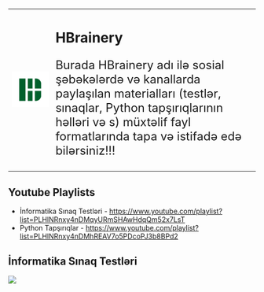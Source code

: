 <table>
  <tr>
    <td><img src="HBrainery.png" alt="HBrainery Logo" width = "600px"></td>
    <td>
      <h1> HBrainery </h1>
      <p style = "font-size: 24px;"> Burada HBrainery adı ilə sosial şəbəkələrdə və kanallarda paylaşılan materialları (testlər, sınaqlar, Python tapşırıqlarının həlləri və s) müxtəlif fayl formatlarında tapa və istifadə edə bilərsiniz!!! </p>
    </td>
  </tr>
</table>

## Youtube Playlists
- İnformatika Sınaq Testləri - https://www.youtube.com/playlist?list=PLHlNRnxy4nDMqyURmSHAwHdqQm52x7LsT 
- Python Tapşırıqlar - https://www.youtube.com/playlist?list=PLHlNRnxy4nDMhREAV7o5PDcoPJ3b8BPd2

## İnformatika Sınaq Testləri
<img src = "https://cdn.dribbble.com/users/330915/screenshots/3587000/10_coding_dribbble.gif">




